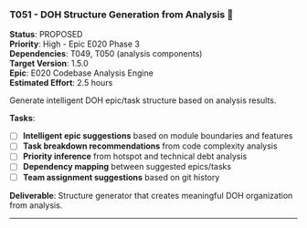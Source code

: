 ### T051 - DOH Structure Generation from Analysis 🚩

**Status**: PROPOSED  
**Priority**: High - Epic E020 Phase 3  
**Dependencies**: T049, T050 (analysis components)  
**Target Version**: 1.5.0  
**Epic**: E020 Codebase Analysis Engine  
**Estimated Effort**: 2.5 hours

Generate intelligent DOH epic/task structure based on analysis results.

**Tasks**:

- [ ] **Intelligent epic suggestions** based on module boundaries and features
- [ ] **Task breakdown recommendations** from code complexity analysis
- [ ] **Priority inference** from hotspot and technical debt analysis
- [ ] **Dependency mapping** between suggested epics/tasks
- [ ] **Team assignment suggestions** based on git history

**Deliverable**: Structure generator that creates meaningful DOH organization from analysis.

---
